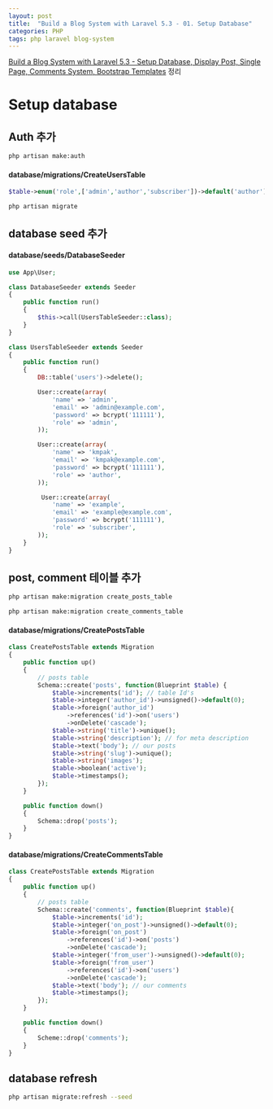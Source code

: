 ```yaml
---
layout: post
title:  "Build a Blog System with Laravel 5.3 - 01. Setup Database"
categories: PHP
tags: php laravel blog-system
---
```

[Build a Blog System with Laravel 5.3 - Setup Database, Display Post, Single Page, Comments System, Bootstrap Templates](http://www.hc-kr.com/2016/11/how-to-build-blog-system-with-laravel-53.html) 정리

# Setup database

## Auth 추가
```bash
php artisan make:auth
```

#### database/migrations/CreateUsersTable
```php
$table->enum('role',['admin','author','subscriber'])->default('author');
```

```bash
php artisan migrate
```

## database seed 추가

#### database/seeds/DatabaseSeeder
```php
use App\User;

class DatabaseSeeder extends Seeder
{
    public function run()
    {
        $this->call(UsersTableSeeder::class);
    }
}

class UsersTableSeeder extends Seeder
{
    public function run()
    {
        DB::table('users')->delete();

        User::create(array(
            'name' => 'admin',
            'email' => 'admin@example.com',
            'password' => bcrypt('111111'),
            'role' => 'admin',
        ));

        User::create(array(
            'name' => 'kmpak',
            'email' => 'kmpak@example.com',
            'password' => bcrypt('111111'),
            'role' => 'author',
        ));

         User::create(array(
            'name' => 'example',
            'email' => 'example@example.com',
            'password' => bcrypt('111111'),
            'role' => 'subscriber',
        ));
    }
}
```
## post, comment 테이블 추가
```bash
php artisan make:migration create_posts_table

php artisan make:migration create_comments_table
```

#### database/migrations/CreatePostsTable
```php
class CreatePostsTable extends Migration
{
    public function up()
    {
        // posts table
        Schema::create('posts', function(Blueprint $table) {
            $table->increments('id'); // table Id's
            $table->integer('author_id')->unsigned()->default(0);
            $table->foreign('author_id')
                ->references('id')->on('users')
                ->onDelete('cascade');
            $table->string('title')->unique();
            $table->string('description'); // for meta description
            $table->text('body'); // our posts
            $table->string('slug')->unique();
            $table->string('images');
            $table->boolean('active');
            $table->timestamps();
        });
    }

    public function down()
    {
        Schema::drop('posts');
    }
}
```

#### database/migrations/CreateCommentsTable
```php
class CreatePostsTable extends Migration
{
    public function up()
    {
        // posts table
        Schema::create('comments', function(Blueprint $table){
            $table->increments('id');
            $table->integer('on_post')->unsigned()->default(0);
            $table->foreign('on_post')
                ->references('id')->on('posts')
                ->onDelete('cascade');
            $table->integer('from_user')->unsigned()->default(0);
            $table->foreign('from_user')
                ->references('id')->on('users')
                ->onDelete('cascade');
            $table->text('body'); // our comments
            $table->timestamps();
        });
    }

    public function down()
    {
        Scheme::drop('comments');
    }
}
```

## database refresh
```bash
php artisan migrate:refresh --seed
```
